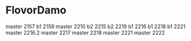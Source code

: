 # FlovorDamo
master 2157
b1 2159
master 2210
b2 2215
b2 2219
b1 2216
b1 2218
b1 2221
master 2216.2
master 2217
master 2218
master 2221
master 2222